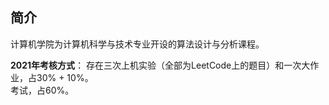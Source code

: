 ## 简介
计算机学院为计算机科学与技术专业开设的算法设计与分析课程。  
  
  
 
**2021年考核方式**：
存在三次上机实验（全部为LeetCode上的题目）和一次大作业，占30% + 10%。  
考试，占60%。
